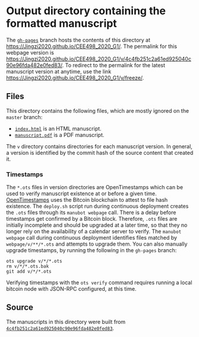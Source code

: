 # Output directory containing the formatted manuscript

The [`gh-pages`](https://github.com/Jingzi2020/CEE498_2020_G1/tree/gh-pages) branch hosts the contents of this directory at <https://Jingzi2020.github.io/CEE498_2020_G1/>.
The permalink for this webpage version is <https://Jingzi2020.github.io/CEE498_2020_G1/v/4c4fb251c2a61ed925040c90e96fda482e0fed83/>.
To redirect to the permalink for the latest manuscript version at anytime, use the link <https://Jingzi2020.github.io/CEE498_2020_G1/v/freeze/>.

## Files

This directory contains the following files, which are mostly ignored on the `master` branch:

+ [`index.html`](index.html) is an HTML manuscript.
+ [`manuscript.pdf`](manuscript.pdf) is a PDF manuscript.

The `v` directory contains directories for each manuscript version.
In general, a version is identified by the commit hash of the source content that created it.

### Timestamps

The `*.ots` files in version directories are OpenTimestamps which can be used to verify manuscript existence at or before a given time.
[OpenTimestamps](https://opentimestamps.org/) uses the Bitcoin blockchain to attest to file hash existence.
The `deploy.sh` script run during continuous deployment creates the `.ots` files through its `manubot webpage` call.
There is a delay before timestamps get confirmed by a Bitcoin block.
Therefore, `.ots` files are initially incomplete and should be upgraded at a later time, so that they no longer rely on the availability of a calendar server to verify.
The `manubot webpage` call during continuous deployment identifies files matched by `webpage/v/**/*.ots` and attempts to upgrade them.
You can also manually upgrade timestamps, by running the following in the `gh-pages` branch:

```shell
ots upgrade v/*/*.ots
rm v/*/*.ots.bak
git add v/*/*.ots
```

Verifying timestamps with the `ots verify` command requires running a local bitcoin node with JSON-RPC configured, at this time.

## Source

The manuscripts in this directory were built from
[`4c4fb251c2a61ed925040c90e96fda482e0fed83`](https://github.com/Jingzi2020/CEE498_2020_G1/commit/4c4fb251c2a61ed925040c90e96fda482e0fed83).
